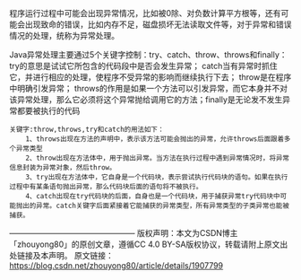 程序运行过程中可能会出现异常情况，比如被0除、对负数计算平方根等，还有可能会出现致命的错误，比如内存不足，磁盘损坏无法读取文件等，对于异常和错误情况的处理，统称为异常处理。

Java异常处理主要通过5个关键字控制：try、catch、throw、throws和finally：
try的意思是试试它所包含的代码段中是否会发生异常；
catch当有异常时抓住它，并进行相应的处理，使程序不受异常的影响而继续执行下去；
throw是在程序中明确引发异常；
throws的作用是如果一个方法可以引发异常，而它本身并不对该异常处理，那么它必须将这个异常抛给调用它的方法；finally是无论发不发生异常都要被执行的代码

    关键字:throw,throws,try和catch的用法如下：
        1、throws出现在方法的声明中，表示该方法可能会抛出的异常，允许throws后面跟着多个异常类型
        2、throw出现在方法体中，用于抛出异常。当方法在执行过程中遇到异常情况时，将异常信息封装为异常对象，然后throw。
        3、try出现在方法体中，它自身是一个代码块，表示尝试执行代码块的语句。如果在执行过程中有某条语句抛出异常，那么代码块后面的语句将不被执行。
        4、catch出现在try代码块的后面，自身也是一个代码块，用于捕获异常try代码块中可能抛出的异常。catch关键字后面紧接着它能捕获的异常类型，所有异常类型的子类异常也能被捕获。
————————————————
版权声明：本文为CSDN博主「zhouyong80」的原创文章，遵循CC 4.0 BY-SA版权协议，转载请附上原文出处链接及本声明。
原文链接：https://blog.csdn.net/zhouyong80/article/details/1907799